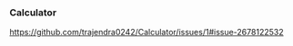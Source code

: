 ### Calculator
[https://github.com/trajendra0242/Calculator/issues/1#issue-2678122532
](https://private-user-images.githubusercontent.com/131019415/388370855-f96c426f-b14e-48c6-947d-cf3d94654fc2.png?jwt=eyJhbGciOiJIUzI1NiIsInR5cCI6IkpXVCJ9.eyJpc3MiOiJnaXRodWIuY29tIiwiYXVkIjoicmF3LmdpdGh1YnVzZXJjb250ZW50LmNvbSIsImtleSI6ImtleTUiLCJleHAiOjE3MzIxNjg0MDIsIm5iZiI6MTczMjE2ODEwMiwicGF0aCI6Ii8xMzEwMTk0MTUvMzg4MzcwODU1LWY5NmM0MjZmLWIxNGUtNDhjNi05NDdkLWNmM2Q5NDY1NGZjMi5wbmc_WC1BbXotQWxnb3JpdGhtPUFXUzQtSE1BQy1TSEEyNTYmWC1BbXotQ3JlZGVudGlhbD1BS0lBVkNPRFlMU0E1M1BRSzRaQSUyRjIwMjQxMTIxJTJGdXMtZWFzdC0xJTJGczMlMkZhd3M0X3JlcXVlc3QmWC1BbXotRGF0ZT0yMDI0MTEyMVQwNTQ4MjJaJlgtQW16LUV4cGlyZXM9MzAwJlgtQW16LVNpZ25hdHVyZT1jZGNlN2FkNmVmOTMyMzg0Yjk2NTExOWRlZDg5YWNlNjhkZTYwOWM0NzBmNzc2ZjM0Zjg4ZTM3NmNiYTEwZmI2JlgtQW16LVNpZ25lZEhlYWRlcnM9aG9zdCJ9.ab-inWY7CQKRmdb9iVmaoFLFoQxobIWqh4o7O6GhMNI)
